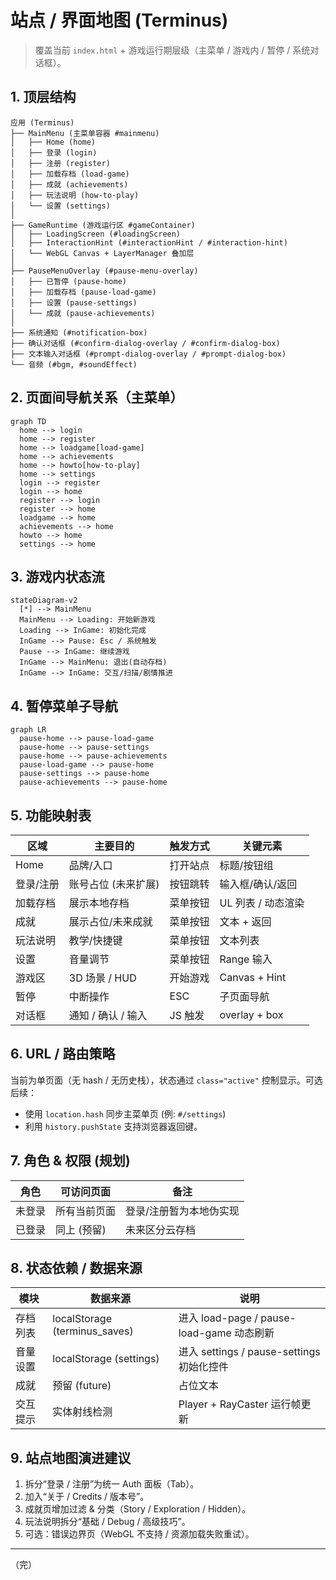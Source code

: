 # 站点 / 界面地图 (Terminus)

> 覆盖当前 `index.html` + 游戏运行期层级（主菜单 / 游戏内 / 暂停 / 系统对话框）。

## 1. 顶层结构
```
应用 (Terminus)
├── MainMenu (主菜单容器 #mainmenu)
│   ├── Home (home)
│   ├── 登录 (login)
│   ├── 注册 (register)
│   ├── 加载存档 (load-game)
│   ├── 成就 (achievements)
│   ├── 玩法说明 (how-to-play)
│   └── 设置 (settings)
│
├── GameRuntime (游戏运行区 #gameContainer)
│   ├── LoadingScreen (#loadingScreen)
│   ├── InteractionHint (#interactionHint / #interaction-hint)
│   └── WebGL Canvas + LayerManager 叠加层
│
├── PauseMenuOverlay (#pause-menu-overlay)
│   ├── 已暂停 (pause-home)
│   ├── 加载存档 (pause-load-game)
│   ├── 设置 (pause-settings)
│   └── 成就 (pause-achievements)
│
├── 系统通知 (#notification-box)
├── 确认对话框 (#confirm-dialog-overlay / #confirm-dialog-box)
├── 文本输入对话框 (#prompt-dialog-overlay / #prompt-dialog-box)
└── 音频 (#bgm, #soundEffect)
```

## 2. 页面间导航关系（主菜单）
```mermaid
graph TD
  home --> login
  home --> register
  home --> loadgame[load-game]
  home --> achievements
  home --> howto[how-to-play]
  home --> settings
  login --> register
  login --> home
  register --> login
  register --> home
  loadgame --> home
  achievements --> home
  howto --> home
  settings --> home
```

## 3. 游戏内状态流
```mermaid
stateDiagram-v2
  [*] --> MainMenu
  MainMenu --> Loading: 开始新游戏
  Loading --> InGame: 初始化完成
  InGame --> Pause: Esc / 系统触发
  Pause --> InGame: 继续游戏
  InGame --> MainMenu: 退出(自动存档)
  InGame --> InGame: 交互/扫描/剧情推进
```

## 4. 暂停菜单子导航
```mermaid
graph LR
  pause-home --> pause-load-game
  pause-home --> pause-settings
  pause-home --> pause-achievements
  pause-load-game --> pause-home
  pause-settings --> pause-home
  pause-achievements --> pause-home
```

## 5. 功能映射表
| 区域 | 主要目的 | 触发方式 | 关键元素 |
|------|----------|----------|----------|
| Home | 品牌/入口 | 打开站点 | 标题/按钮组 |
| 登录/注册 | 账号占位 (未来扩展) | 按钮跳转 | 输入框/确认/返回 |
| 加载存档 | 展示本地存档 | 菜单按钮 | UL 列表 / 动态渲染 |
| 成就 | 展示占位/未来成就 | 菜单按钮 | 文本 + 返回 |
| 玩法说明 | 教学/快捷键 | 菜单按钮 | 文本列表 |
| 设置 | 音量调节 | 菜单按钮 | Range 输入 |
| 游戏区 | 3D 场景 / HUD | 开始游戏 | Canvas + Hint |
| 暂停 | 中断操作 | ESC | 子页面导航 |
| 对话框 | 通知 / 确认 / 输入 | JS 触发 | overlay + box |

## 6. URL / 路由策略
当前为单页面（无 hash / 无历史栈），状态通过 `class="active"` 控制显示。可选后续：
- 使用 `location.hash` 同步主菜单页 (例: `#/settings`)
- 利用 `history.pushState` 支持浏览器返回键。

## 7. 角色 & 权限 (规划)
| 角色 | 可访问页面 | 备注 |
|------|------------|------|
| 未登录 | 所有当前页面 | 登录/注册暂为本地伪实现 |
| 已登录 | 同上 (预留) | 未来区分云存档 |

## 8. 状态依赖 / 数据来源
| 模块 | 数据来源 | 说明 |
|------|----------|------|
| 存档列表 | localStorage (terminus_saves) | 进入 load-page / pause-load-game 动态刷新 |
| 音量设置 | localStorage (settings) | 进入 settings / pause-settings 初始化控件 |
| 成就 | 预留 (future) | 占位文本 |
| 交互提示 | 实体射线检测 | Player + RayCaster 运行帧更新 |

## 9. 站点地图演进建议
1. 拆分“登录 / 注册”为统一 Auth 面板（Tab）。
2. 加入“关于 / Credits / 版本号”。
3. 成就页增加过滤 & 分类（Story / Exploration / Hidden）。
4. 玩法说明拆分“基础 / Debug / 高级技巧”。
5. 可选：错误边界页（WebGL 不支持 / 资源加载失败重试）。

---
（完）
